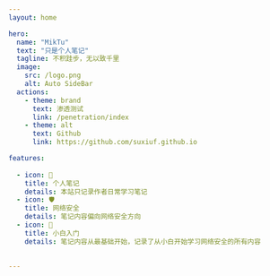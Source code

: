 ```yaml
---
layout: home

hero:
  name: "MikTu"
  text: "只是个人笔记"
  tagline: 不积跬步，无以致千里
  image:
    src: /logo.png
    alt: Auto SideBar
  actions:
    - theme: brand
      text: 渗透测试
      link: /penetration/index
    - theme: alt
      text: Github
      link: https://github.com/suxiuf.github.io

features:
 
  - icon: 📖
    title: 个人笔记
    details: 本站只记录作者日常学习笔记
  - icon: 🛡
    title: 网络安全
    details: 笔记内容偏向网络安全方向
  - icon: 🤔
    title: 小白入门
    details: 笔记内容从最基础开始，记录了从小白开始学习网络安全的所有内容

 
---   
```


<style>
:root {
  --vp-home-hero-name-color: transparent;
  --vp-home-hero-name-background: -webkit-linear-gradient(220deg, #bd34fe 20%, #41d1ff);

  --vp-home-hero-image-background-image: linear-gradient(-90deg, #bd34fe 50%, #47caff 50%);
  --vp-home-hero-image-filter: blur(44px);

}

@media (min-width: 640px) {
  :root {
    --vp-home-hero-image-filter: blur(56px);
  }
}

@media (min-width: 960px) {
  :root {
    --vp-home-hero-image-filter: blur(68px);
  }
}


@keyframes ping {
  15%,
  to {
    transform: scale(1.25, 2);
    opacity: 0;
  }
}
</style>